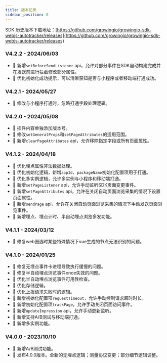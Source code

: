 ```yaml
---
title: 版本记录
sidebar_position: 0
---
```


SDK 历史版本下载地址：[https://github.com/growingio/growingio-sdk-webjs-autotracker/releases](https://github.com/growingio/growingio-sdk-webjs-autotracker/releases)

### V4.2.2 - 2024/06/03

- 🎉 新增`setBeforeSendListener` api，允许对部分事件在SDK自动构建完成并在发送前进行拦截修改部分属性。
- 🌟 优化初始化成功提示，可以清晰获知是否与小程序或者移动端打通成功。

### V4.2.1 - 2024/05/27

- 🌟 修改与小程序打通时，忽略打通字段处理逻辑。

### V4.2.0 - 2024/05/08

- 🌟 插件内容单独添加版本号。
- 🌟 修改`setGeneralProps`和`setPageAttributes`的适用范围。
- 🎉 新增`clearPageAttributes` api，允许移除指定字段或所有页面属性。

### V4.1.2 - 2024/04/18

- 🌟 优化埋点属性非法数据处理。
- 🌟 优化初始化逻辑，新增`appId`、`packageName`初始化配置项用于打通。
- 🌟 优化多实例逻辑，允许多实例与小程序和移动端打通。
- 🎉 新增`setPageListener` api，允许手动监听SDK页面变更事件。
- 🎉 新增`setPageAttributes` api，允许在关闭自动页面浏览采集的情况下设置页面属性。
- 🎉 新增`sendPage` api，允许在关闭自动页面浏览采集的情况下手动发送页面浏览事件。
- 🎉 新增埋点、埋点计时、半自动埋点浏览多发功能。

### V4.1.1 - 2024/03/12

- 🐞 修复web圈选时某些特殊情况下vue生成的节点无法识别的问题。

### V4.1.0 - 2024/01/25

- 🐞 修复无埋点事件卡进程导致执行缓慢的问题。
- 🐞 修复半自动埋点浏览事件once失效的问题。
- 🌟 优化半自动埋点浏览事件可用性检查。
- 🌟 优化存储逻辑。
- 🌟 优化上报请求失败时的逻辑。
- 🎉 新增初始化配置项`requestTimeout`，允许手动控制请求超时时长。
- 🎉 新增初始化配置项`trackPage`，允许手动关闭页面访问事件。
- 🎉 新增`updateImpression` api，允许手动更新监听。
- 🎉 新增支持A/B测试与移动端打通。
- 🎉 新增多实例功能。

### V4.0.0 - 2023/10/10

- 🎉 新增A/B测试功能。
- 🎉 发布4.0.0版本。全新的无埋点逻辑；测量协议变更；部分细节逻辑调整。
